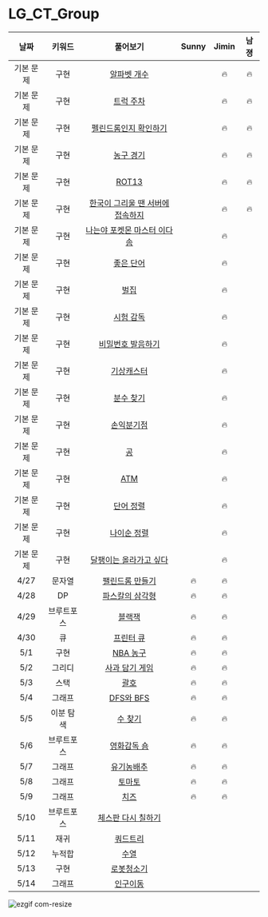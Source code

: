 # LG_CT_Group
| 날짜 | 키워드 | 풀어보기 | Sunny | Jimin | 남졍 |
| :-: | :-: | :-: | :-: | :-: | :-: |
| 기본 문제 | 구현 | [알파벳 개수](https://www.acmicpc.net/problem/10808) | | 🔥 | 🔥 |
| 기본 문제 | 구현 | [트럭 주차](https://www.acmicpc.net/problem/2979) | | 🔥 | 🔥 |
| 기본 문제 | 구현 | [펠린드롬인지 확인하기](https://www.acmicpc.net/problem/10988) | | 🔥 | 🔥 |
| 기본 문제 | 구현 | [농구 경기](https://www.acmicpc.net/problem/1159) | | 🔥 | 🔥 |
| 기본 문제 | 구현 | [ROT13](https://www.acmicpc.net/problem/11655) | | 🔥 | 🔥 |
| 기본 문제 | 구현 | [한국이 그리울 땐 서버에 접속하지](https://www.acmicpc.net/problem/9996) | | 🔥 | 🔥 |
| 기본 문제 | 구현 | [나는야 포켓몬 마스터 이다솜](https://www.acmicpc.net/problem/1620) | | 🔥 | |
| 기본 문제 | 구현 | [좋은 단어](https://www.acmicpc.net/problem/3986) | | 🔥 | |
| 기본 문제 | 구현 | [벌집](https://www.acmicpc.net/problem/2292) | | 🔥 | |
| 기본 문제 | 구현 | [시험 감독](https://www.acmicpc.net/problem/13458) | | 🔥 | |
| 기본 문제 | 구현 | [비밀번호 발음하기](https://www.acmicpc.net/problem/4659) | | 🔥 | |
| 기본 문제 | 구현 | [기상캐스터](https://www.acmicpc.net/problem/10709) | | 🔥 | |
| 기본 문제 | 구현 | [분수 찾기](https://www.acmicpc.net/problem/1193) | | 🔥 | |
| 기본 문제 | 구현 | [손익분기점](https://www.acmicpc.net/problem/1712) | | 🔥 | |
| 기본 문제 | 구현 | [공](https://www.acmicpc.net/problem/1547) | | 🔥 | |
| 기본 문제 | 구현 | [ATM](https://www.acmicpc.net/problem/11399) | | 🔥 | |
| 기본 문제 | 구현 | [단어 정렬](https://www.acmicpc.net/problem/1181) | | 🔥 | |
| 기본 문제 | 구현 | [나이순 정렬](https://www.acmicpc.net/problem/10814) | | 🔥 | |
| 기본 문제 | 구현 | [달팽이는 올라가고 싶다](https://www.acmicpc.net/problem/2869) | | 🔥 | |
| 4/27 | 문자열 | [팰린드롬 만들기](https://www.acmicpc.net/problem/1213) | 🔥 | 🔥 | |
| 4/28 | DP | [파스칼의 삼각형](https://www.acmicpc.net/problem/16395) | 🔥 | 🔥 | |
| 4/29 | 브루트포스 | [블랙잭](https://www.acmicpc.net/problem/2798) | 🔥 | 🔥 | |
| 4/30 | 큐 | [프린터 큐](https://www.acmicpc.net/problem/1966) | 🔥 | 🔥 | |
| 5/1 | 구현 | [NBA 농구](https://www.acmicpc.net/problem/2852) | 🔥 | 🔥 | |
| 5/2 | 그리디 | [사과 담기 게임](https://www.acmicpc.net/problem/2828) | 🔥 | 🔥 | |
| 5/3 | 스택 | [괄호](https://www.acmicpc.net/problem/9012) | 🔥 | 🔥 | |
| 5/4 | 그래프 | [DFS와 BFS](https://www.acmicpc.net/problem/1260) | 🔥 | 🔥 | |
| 5/5 | 이분 탐색 | [수 찾기](https://www.acmicpc.net/problem/1920) | 🔥 | 🔥 | |
| 5/6 | 브루트포스 | [영화감독 숌](https://www.acmicpc.net/problem/1436) | 🔥 | 🔥 | |
| 5/7 | 그래프 | [유기농배추](https://www.acmicpc.net/problem/1012) | 🔥 | 🔥 | |
| 5/8 | 그래프 | [토마토](https://www.acmicpc.net/problem/7576) | 🔥 | 🔥 | |
| 5/9 | 그래프 | [치즈](https://www.acmicpc.net/problem/2636) | 🔥 | 🔥 | |
| 5/10 | 브루트포스 | [체스판 다시 칠하기](https://www.acmicpc.net/problem/1018) | | | |
| 5/11 | 재귀 | [쿼드트리](https://www.acmicpc.net/problem/1992) | | | |
| 5/12 | 누적합 | [수열](https://www.acmicpc.net/problem/2559) | | | |
| 5/13 | 구현 | [로봇청소기](https://www.acmicpc.net/problem/14503) | | | |
| 5/14 | 그래프 | [인구이동](https://www.acmicpc.net/problem/16234) | | | |

![ezgif com-resize](https://user-images.githubusercontent.com/40224884/235282241-be54a4a9-341d-417d-bf7f-d830a82f162d.gif)


